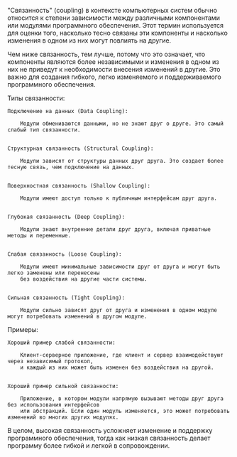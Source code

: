 

"Связанность" (coupling) в контексте компьютерных систем обычно относится к степени 
зависимости между различными компонентами или модулями программного обеспечения. 
Этот термин используется для оценки того, насколько тесно связаны эти компоненты и насколько изменения 
в одном из них могут повлиять на другие.

Чем ниже связанность, тем лучше, потому что это означает, что компоненты являются более независимыми 
и изменения в одном из них не приведут к необходимости внесения изменений в другие. 
Это важно для создания гибкого, легко изменяемого и поддерживаемого программного обеспечения.


Типы связанности:

    Подключение на данных (Data Coupling): 

        Модули обмениваются данными, но не знают друг о друге. Это самый слабый тип связанности.


    Структурная связанность (Structural Coupling):

        Модули зависят от структуры данных друг друга. Это создает более тесную связь, чем подключение на данных.


    Поверхностная связанность (Shallow Coupling): 

        Модули имеют доступ только к публичным интерфейсам друг друга.


    Глубокая связанность (Deep Coupling):

        Модули знают внутренние детали друг друга, включая приватные методы и переменные.


    Слабая связанность (Loose Coupling): 

        Модули имеют минимальные зависимости друг от друга и могут быть легко заменены или перенесены 
        без воздействия на другие части системы.


    Сильная связанность (Tight Coupling): 

        Модули сильно зависят друг от друга и изменения в одном модуле могут потребовать изменений в другом модуле.


Примеры:

    Хороший пример слабой связанности: 

        Клиент-серверное приложение, где клиент и сервер взаимодействуют через независимый протокол,
        и каждый из них может быть изменен без воздействия на другой.


    Хороший пример сильной связанности: 

        Приложение, в котором модули напрямую вызывают методы друг друга без использования интерфейсов 
        или абстракций. Если один модуль изменяется, это может потребовать изменений во многих других модулях.



В целом, высокая связанность усложняет изменение и поддержку программного обеспечения, 
тогда как низкая связанность делает программу более гибкой и легкой в сопровождении.
